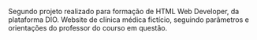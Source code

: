 Segundo projeto realizado para formação de HTML Web Developer, da plataforma DIO.
Website de clínica médica fictício, seguindo parâmetros e orientações do professor do courso em questão.
